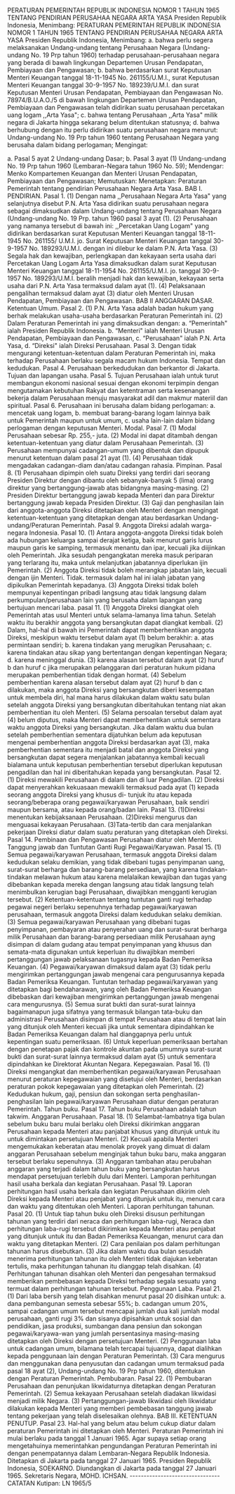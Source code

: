  PERATURAN PEMERINTAH REPUBLIK INDONESIA NOMOR 1 TAHUN 1965 TENTANG PENDIRIAN PERUSAHAA NEGARA ARTA YASA Presiden Republik Indonesia, Menimbang: PERATURAN PEMERINTAH REPUBLIK INDONESIA NOMOR 1 TAHUN 1965 TENTANG PENDIRIAN PERUSAHAA NEGARA ARTA YASA Presiden Republik Indonesia, Menimbang:
a. bahwa perlu segera melaksanakan Undang-undang tentang Perusahaan Negara (Undang-undang No. 19 Prp tahun 1960) terhadap perusahaan-perusahaan negara yang berada di bawah lingkungan Departemen Urusan Pendapatan, Pembiayaan dan Pengawasan;
b. bahwa berdasarkan surat Keputusan Menteri Keuangan tanggal 18-11-1945 No. 261155/U.M.I., surat Keputusan Menteri Keuangan tanggal 30-9-1957 No. 189239/U.M.I. dan surat Keputusan Menteri Urusan Pendapatan, Pembiayaan dan Pengawasan No. 78974/B.U.A.O./5 di bawah lingkungan Departemen Urusan Pendapatan, Pembiayaan dan Pengawasan telah didirikan suatu perusahaan percetakan uang logam ,,Arta Yasa";
c. bahwa tentang Perusahaan ,,Arta Yasa" milik negara di Jakarta hingga sekarang belum ditentukan statusnya;
d. bahwa berhubung dengan itu perlu didirikan suatu perusahaan negara menurut: Undang-undang No. 19 Prp tahun 1960 tentang Perusahaan Negara yang berusaha dalam bidang perlogaman;
Mengingat:

a. Pasal 5 ayat 2 Undang-undang Dasar;
b. Pasal 3 ayat (1) Undang-undang No. 19 Prp tahun 1960 (Lembaran-Negara tahun 1960 No. 59); Mendengar: Menko Kompartemen Keuangan dan Menteri Urusan Pendapatan, Pembiayaan dan Pengawasan; Memutuskan: Menetapkan: Peraturan Pemerintah tentang pendirian Perusahaan Negara Arta Yasa. BAB I. PENDIRIAN. Pasal 1. (1) Dengan nama ,,Perusahaan Negara Arta Yasa" yang selanjutnya disebut P.N. Arta Yasa didirikan suatu perusahaan negara sebagai dimaksudkan dalam Undang-undang tentang Perusahaan Negara (Undang-undang No. 19 Prp. tahun 1960 pasal 3 ayat (1). (2) Perusahaan yang namanya tersebut di bawah ini: ,,Percetakan Uang Logam" yang didirikan berdasarkan surat Keputusan Menteri Keuangan tanggal 18-11-1945 No. 261155/ U.M.I. jo. Surat Keputusan Menteri Keuangan tanggal 30-9-1957 No. 189293/U.M.I. dengan ini dilebur ke dalam P.N. Arta Yasa. (3) Segala hak dan kewajiban, perlengkapan dan kekayaan serta usaha dari Percetakan Uang Logam Arta Yasa dimaksudkan dalam surat Keputusan Menteri Keuangan tanggal 18-11-1954 No. 261155/U.M.I. jo. tanggal 30-9-1957 No. 189293/U.M.I. beralih menjadi hak dan kewajiban, kekayaan serta usaha dari P.N. Arta Yasa termaksud dalam ayat (1). (4) Pelaksanaan pengalihan termaksud dalam ayat (3) diatur oleh Menteri Urusan Pendapatan, Pembiayaan dan Pengawasan. BAB II ANGGARAN DASAR. Ketentuan Umum. Pasal 2. (1) P.N. Arta Yasa adalah badan hukum yang berhak melakukan usaha-usaha berdasarkan Peraturan Pemerintah ini. (2) Dalam Peraturan Pemerintah ini yang dimaksudkan dengan:
a. “Pemerintah" ialah Presiden Republik Indonesia. b. “Menteri" ialah Menteri Urusan Pendapatan, Pembiayaan dan Pengawasan, c. “Perusahaan" ialah P.N. Arta Yasa, d. “Direksi" ialah Direksi Perusahaan. Pasal 3. Dengan tidak mengurangi ketentuan-ketentuan dalam Peraturan Pemerintah ini, maka terhadap Perusahaan berlaku segala macam hukum Indonesia. Tempat dan kedudukan. Pasal 4. Perusahaan berkedudukan dan berkantor di Jakarta. Tujuan dan lapangan usaha. Pasal 5. Tujuan Perusahaan ialah untuk turut membangun ekonomi nasional sesuai dengan ekonomi terpimpin dengan mengutamakan kebutuhan Rakyat dan ketentraman serta kesenangan bekerja dalam Perusahaan menuju masyarakat adil dan makmur materiil dan spiritual. Pasal 6. Perusahaan ini berusaha dalam bidang perlogaman:
a. mencetak uang logam, b. membuat barang-barang logam lainnya baik untuk Pemerintah maupun untuk umum, c. usaha lain-lain dalam bidang perlogaman dengan keputusan Menteri. Modal. Pasal 7. (1) Modal Perusahaan sebesar Rp. 255,- juta. (2) Modal ini dapat ditambah dengan ketentuan-ketentuan yang diatur dalam Perusahaan Pemerintah. (3) Perusahaan mempunyai cadangan-umum yang dibentuk dan dipupuk menurut ketentuan dalam pasal 21 ayat (1). (4) Perusahaan tidak mengadakan cadangan-diam dan/atau cadangan rahasia. Pimpinan. Pasal 8. (1) Perusahaan dipimpin oleh suatu Direksi yang terdiri dari seorang Presiden Direktur dengan dibantu oleh sebanyak-banyak 5 (lima) orang direktur yang bertanggung-jawab atas bidangnya masing-masing. (2) Presiden Direktur bertanggung jawab kepada Menteri dan para Direktur bertanggung jawab kepada Presiden Direktur. (3) Gaji dan penghasilan lain dari anggota-anggota Direksi ditetapkan oleh Menteri dengan mengingat ketentuan-ketentuan yang ditetapkan dengan atau berdasarkan Undang- undang/Peraturan Pemerintah. Pasal 9. Anggota Direksi adalah warga-negara Indonesia. Pasal 10. (1) Antara anggota-anggota Direksi tidak boleh ada hubungan keluarga sampai derajat ketiga, baik menurut garis lurus maupun garis ke samping, termasuk menantu dan ipar, kecuali jika diijinkan oleh Pemerintah. Jika sesudah pengangkatan mereka masuk periparan yang terlarang itu, maka untuk melanjutkan jabatannya diperlukan ijin Pemerintah. (2) Anggota Direksi tidak boleh merangkap jabatan lain, kecuali dengan ijin Menteri. Tidak. termasuk dalam hal ini ialah jabatan yang dipikulkan Pemerintah kepadanya. (3) Anggota Direksi tidak boleh mempunyai kepentingan pribadi langsung atau tidak langsung dalam perkumpulan/perusahaan lain yang berusaha dalam lapangan yang bertujuan mencari laba. pasal 11. (1) Anggota Direksi diangkat oleh Pemerintah atas usul Menteri untuk selama-lamanya lima tahun. Setelah waktu itu berakhir anggota yang bersangkutan dapat diangkat kembali.
(2) Dalam, hal-hal di bawah ini Pemerintah dapat memberhentikan anggota Direksi, meskipun waktu tersebut dalam ayat (1) belum berakhir:
a. atas permintaan sendiri;
b. karena tindakan yang merugikan Perusahaan;
c. karena tindakan atau sikap yang bertentangan dengan kepentingan Negara;
d. karena meninggal dunia. (3) karena alasan tersebut dalam ayat (2) huruf b dan huruf c jika merupakan pelanggaran dari peraturan hukum pidana merupakan pemberhentian tidak dengan hormat. (4) Sebelum pemberhentian karena alasan tersebut dalam ayat (2) huruf b dan c dilakukan, maka anggota Direksi yang bersangkutan diberi kesempatan untuk membela diri, hal mana harus dilakukan dalam waktu satu bulan setelah anggota Direksi yang bersangkutan diberitahukan tentang niat akan pemberhentian itu oleh Menteri. (5) Selama persoalan tersebut dalam ayat (4) belum diputus, maka Menteri dapat memberhentikan untuk sementara waktu anggota Direksi yang bersangkutan. Jika dalam waktu dua bulan setelah pemberhentian sementara dijatuhkan belum ada keputusan mengenai pemberhentian anggota Direksi berdasarkan ayat (3), maka pemberhentian sementara itu menjadi batal dan anggota Direksi yang bersangkutan dapat segera menjalankan jabatannya kembali kecuali bialamana untuk keputusan pemberhentian tersebut diperlukan keputusan pengadilan dan hal ini diberitahukan kepada yang bersangkutan. Pasal 12. (1) Direksi mewakili Perusahaan di dalam dan di luar Pengadilan. (2) Direksi dapat menyerahkan kekuasaan mewakili termaksud pada ayat (1) kepada seorang anggota Direksi yang khusus di- tunjuk itu atau kepada seorang/beberapa orang pegawai/karyawan Perusahaan, baik sendiri maupun bersama, atau kepada orang/badan lain. Pasal 13. (1)Direksi menentukan kebijaksanaan Perusahaan. (2)Direksi mengurus dan menguasai kekayaan Perusahaan. (3)Tata-tertib dan cara menjalankan pekerjaan Direksi diatur dalam suatu peraturan yang ditetapkan oleh Direksi. Pasal 14. Pembinaan dan Pengawasan Perusahaan diatur oleh Menteri. Tanggung jawab dan Tuntutan Ganti Rugi Pegawai/Karyawan. Pasal 15. (1) Semua pegawai/karyawan Perusahaan, termasuk anggota Direksi dalam kedudukan selaku demikian, yang tidak dibebani tugas penyimpanan uang, surat-surat berharga dan barang-barang persediaan, yang karena tindakan-tindakan melawan hukum atau karena melalaikan kewajiban dan tugas yang dibebankan kepada mereka dengan langsung atau tidak langsung telah menimbulkan kerugian bagi Perusahaan, diwajibkan mengganti kerugian tersebut. (2) Ketentuan-ketentuan tentang tuntutan ganti rugi terhadap pegawai negeri berlaku sepenuhnya terhadap pegawai/karyawan perusahaan, termasuk anggota Direksi dalam kedudukan selaku demikian. (3) Semua pegawai/karyawan Perusahaan yang dibebani tugas penyimpanan, pembayaran atau penyerahan uang dan surat-surat berharga milik Perusahaan dan barang-barang persediaan milik Perusahaan ayng disimpan di dalam gudang atau tempat penyimpanan yang khusus dan semata-mata digunakan untuk keperluan itu diwajibkan memberi pertanggungan jawab pelaksanaan tugasnya kepada Badan Pemeriksa Keuangan. (4) Pegawai/karyawan dimaksud dalam ayat (3) tidak perlu mengirimkan pertanggungan jawab mengenai cara pengurusannya kepada Badan Pemeriksa Keuangan. Tuntutan terhadap pegawai/karyawan yang ditetapkan bagi bendaharawan, yang oleh Badan Pemeriksa Keuangan dibebaskan dari kewajiban mengirimkan pertanggungan jawab mengenai cara mengurusnya. (5) Semua surat bukti dan surat-surat lainnya bagaimanapun juga sifatnya yang termasuk bilangan tata-buku dan administrasi Perusahaan disimpan di tempat Perusahaan atau di tempat lain yang ditunjuk oleh Menteri kecuali jika untuk sementara dipindahkan ke Badan Pemeriksa Keuangan dalam hal dianggapnya perlu untuk kepentingan suatu pemeriksaan. (6) Untuk keperluan pemeriksaan bertahan dengan penetapan pajak dan kontrole akuntan pada umumnya surat-surat bukti dan surat-surat lainnya termaksud dalam ayat (5) untuk sementara dipindahkan ke Direktorat Akuntan Negara. Kepegawaian. Pasal 16. (1) Direksi mengangkat dan memberhentikan pegawai/karyawan Perusahaan menurut peraturan kepegawaian yang disetujui oleh Menteri, berdasarkan peraturan pokok kepegawaian yang ditetapkan oleh Pemerintah. (2) Kedudukan hukum, gaji, pensiun dan sokongan serta penghasilan-penghasilan lain pegawai/karyawan Perusahaan diatur dengan peraturan Pemerintah. Tahun buku. Pasal 17. Tahun buku Perusahaan adalah tahun takwim. Anggaran Perusahaan. Pasal 18. (1) Selambat-lambatnya tiga bulan sebelum buku baru mulai berlaku oleh Direksi dikirimkan anggaran Perusahaan kepada Menteri atau panjabat khusus yang ditunjuk untuk itu untuk dimintakan persetujuan Menteri. (2) Kecuali apabila Menteri mengemukakan keberatan atau menolak proyek yang dimuat di dalam anggaran Perusahaan sebelum menginjak tahun buku baru, maka anggaran tersebut berlaku sepenuhnya. (3) Anggaran tambahan atau perubahan anggaran yang terjadi dalam tahun buku yang bersangkutan harus mendapat persetujuan terlebih dulu dari Menteri. Lamporan perhitungan hasil usaha berkala dan kegiatan Perusahaan. Pasal 19. Laporan perhitungan hasil usaha berkala dan kegiatan Perusahaan dikirim oleh Direksi kepada Menteri atau penjabat yang ditunjuk untuk itu, menurut cara dan waktu yang ditentukan oleh Menteri. Laporan perhitungan tahunan. Pasal 20. (1) Untuk tiap tahun buku oleh Direksi disusun perhitungan tahunan yang terdiri dari neraca dan perhitungan laba-rugi, Neraca dan perhitungan laba-rugi tersebut dikirimkan kepada Menteri atau penjabat yang ditunjuk untuk itu dan Badan Pemeriksa Keuangan, menurut cara dan waktu yang ditetapkan Menteri. (2) Cara penilaian pos dalam perhitungan tahunan harus disebutkan. (3) Jika dalam waktu dua bulan sesudah menerima perhitungan tahunan itu oleh Menteri tidak diajukan keberatan tertulis, maka perhitungan tahunan itu dianggap telah disahkan. (4) Perhitungan tahunan disahkan oleh Menteri dan pengesahan termaksud memberikan pembebasan kepada Direksi terhadap segala sesuatu yang termuat dalam perhitungan tahunan tersebut. Penggunaan Laba. Pasal 21. (1) Dari laba bersih yang telah disahkan menurut pasal 20 disihkan untuk:
a. dana pembangunan semesta sebesar 55%;
b. cadangan umum 20%, sampai cadangan umum tersebut mencapai jumlah dua kali jumlah modal perusahaan, ganti rugi 3% dan sisanya dipisahkan untuk sosial dan pendidikan, jasa produksi, sumbangan dana pensiun dan sokongan pegawai/karyawa-wan yang jumlah persentasinya masing-masing ditetapkan oleh Direksi dengan persetujuan Menteri. (2) Penggunaan laba untuk cadangan umum, bilamana telah tercapai tujuannya, dapat dialihkan kepada penggunaan lain dengan Peraturan Pemerintah. (3) Cara mengurus dan menggunakan dana penyusutan dan cadangan umum termaksud pada pasal 18 ayat (2), Undang-undang No. 19 Prp tahun 1960, ditentukan dengan Peraturan Pemerintah. Pembubaran. Pasal 22. (1) Pembubaran Perusahaan dan penunjukan likwidaturnya ditetapkan dengan Peraturan Pemerintah. (2) Semua kekayaan Perusahaan setelah diadakan likwidasi menjadi milik Negara. (3) Pertanggungan-jawab likwidasi oleh likwidatur dilakukan kepada Menteri yang memberi pembebasan tanggung jawab tentang pekerjaan yang telah diselesaikan olehnya. BAB III. KETENTUAN PENUTUP. Pasal 23. Hal-hal yang belum atau belum cukup diatur dalam peraturan Pemerintah ini ditetapkan oleh Menteri. Peraturan Pemerintah ini mulai berlaku pada tanggal 1 Januari 1965. Agar supaya setiap orang mengetahuinya memerintahkan pengundangan Peraturan Pemerintah ini dengan penempatannya dalam Lembaran-Negara Republik Indonesia. Ditetapkan di Jakarta pada tanggal 27 Januari 1965. Presiden Republik Indonesia, SOEKARNO. Diundangkan di Jakarta pada tanggal 27 Januari 1965. Sekretaris Negara, MOHD. ICHSAN. -------------------------------- CATATAN Kutipan: LN 1965/5